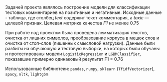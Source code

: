 Задачей проекта являлось построение модели для классификации тестовых комментариев на позитивные и негативные. Исходные данные - таблица, где столбец *text* содержит текст комментария, а *toxic* — целевой признак. Целевая метрика качества *F1* не менее 0.75

При работе над проектом была проведена лемматизация текстов, очистка от лишних символов, преобразование корпуса в мешок слов и очистка от стоп-слов (лишенных смысловой нагрузки). Данные были разбиты на обучающую и тестовую выборки, на которых были обучаны и протестированы модели `LogisticRegression` и `LGBMClassifier`, показавшие примерно одинаковый результат F1 = 0.76

Использованные библиотеки: `pandas`, `numpy`, `sklearn` (`TfidfVectorizer`), `spacy`, `nltk`, `lightgbm`
